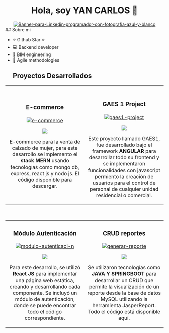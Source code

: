<div align="center">
<h1 align="center">Hola, soy YAN CARLOS 👋</h1>
  <a href="https://ibb.co/Q63P39K"><img src="https://i.ibb.co/Xzr7rXC/Banner-para-Linkedin-programador-con-fotografia-azul-y-blanco.png" alt="Banner-para-Linkedin-programador-con-fotografia-azul-y-blanco" border="0"></a>
</div>
## Sobre mi

- ⭐ Github Star ⭐ 
- 💻 Backend developer
- 🏬 BIM engineering
- 💫 Agile methodologies 
  ## Proyectos Desarrollados
<table>
<tr>
<td width="50%">
<h3 align="center"> E-commerce </h3>
<div align="center">
<a href="https://github.com/TeslaCoders/sprint-2" target="_blank"><a href="https://ibb.co/3vJcmMr"><img src="https://i.ibb.co/8bh9gdK/e-commerce.jpg" alt="e-commerce" border="0"></a></a>
<p>
<a href="https://github.com/TeslaCoders/sprint-2" target="_blank">
<img src="https://img.shields.io/badge/CÓDIGO-ff9?style=for-the-badge&logo=github&logoColor=black">
</a>
</p>
<p>E-commerce para la venta de calzado de mujer, para este desarrollo se implemento el <strong> stack MERN</strong> usando tecnologias como mongo db, express, react js y nodo js. El código disponible para descargar.</p>
</div>
                                                                                      
</td>

<td width="50%">
               <br>
<h3 align="center">GAES 1 Project</h3>
<div align="center">                                       
<a href="https://github.com/YANCQP/YANCARLOSQP" target="_blank"><a href="https://ibb.co/KLwgxGg"><img src="https://i.ibb.co/MG6HkhH/gaes1-project.jpg" alt="gaes1-project" border="0"></a></a>
<br>
<p>
<a href="https://github.com/YANCQP/YANCARLOSQP" target="_blank">
<img src="https://img.shields.io/badge/C%C3%93DIGO-80ffaa?style=for-the-badge&logo=github&logoColor=black">
</a>
<a href="https://youtu.be/hhhSMXi0R3E" target="_blank">
</a>
</p>
</p>Este proyecto llamado GAES1, fue desarrollado bajo el framework <strong>ANGULAR</strong> para desarrollar todo su frontend y se implementaron funcionalidades con javascript permiento la creación de usuarios para el control de personal de cualquier unidad residencial o comercial.</p>
</div>                                                             
</table>                                                                                 
</div>
<br>

<table>
<tr>
<td width="50%">
<h3 align="center">Módulo Autenticación</h3>
<div align="center">
<a href="https://github.com/fercho20221/mern-ecommerce" target="_blank"><a href="https://ibb.co/3r8TcCc"><img src="https://i.ibb.co/FxfhzDz/modulo-autenticaci-n.jpg" alt="modulo-autenticaci-n" border="0"></a></a>
<p>
<a href="https://github.com/fercho20221/mern-ecommerce" target="_blank">
<img src="https://img.shields.io/badge/CÓDIGO-ff9?style=for-the-badge&logo=github&logoColor=black">
</a>
<a href="https://youtu.be/UaR7GSNACsM" target="_blank">
</a>
</p>
<p>Para este desarrollo, se utilizó <strong> React JS </strong> para implementar una página web estática, creando y desarrollando cada componente. Se incluyó un módulo de autenticación, donde se puede encontrar todo el código correspondiente.</p>
</div>
                                                                                      
</td>       

<td width="50%">
<h3 align="center">CRUD reportes</h3>
<div align="center">
<a href="https://github.com/YANCQP/YANCARLOSQP" target="_blank"><a href="https://ibb.co/bmHFcxD"><img src="https://i.ibb.co/4ts2hc3/generar-reporte.jpg" alt="generar-reporte" border="0"></a></a>
<p>
<a href="https://github.com/YANCQP/YANCARLOSQP" target="_blank">
<img src="https://img.shields.io/badge/C%C3%93DIGO-cfaae0?style=for-the-badge&logo=github&logoColor=black">
</a>
<a href="https://youtube.com/playlist?list=PL8ie04dqq7_NUvBcMMosVRAbqZDWmRzX3&si=FdS-Z07ZFAUjDHAE" target="_blank">

</a>
</p>
<p>Se utilizaron tecnologías como <strong>JAVA Y SPRINGBOOT </strong> para desarrollar un CRUD que permite la visualización de un reporte desde la base de datos MySQL utilizando la herramienta JasperReport. Todo el código está disponible aquí.</p>
</div>
                                                                                      
</td>  
</table>                                                                                 
</div>
<br>

